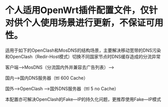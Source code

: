 # 个人适用OpenWrt插件配置文件，仅针对供个人使用场景进行更新，不保证可用性。

适用于如下的OpenClash和MosDNS的结构场景，主要解决移动宽带的DNS污染和OpenClash（Redir-Host模式）切换不同国家节点时DNS缓存造成的分流异常


客户端—>MosDNS（分流国内外并兼容去广告列表）—>
        
国内—>国内DNS服务器（ttl 600 Cache）

国外—>OpenClash —>国外DNS服务器（ttl 5 no Cache）
              
本配置亦可解决OpenClash的Fake—IP的持久化问题，更推荐使用Fake—IP模式
